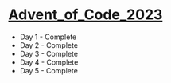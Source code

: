 # [Advent_of_Code_2023](https://adventofcode.com/)
- Day 1 - Complete
- Day 2 - Complete
- Day 3 - Complete
- Day 4 - Complete
- Day 5 - Complete

